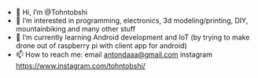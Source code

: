- 👋 Hi, I’m @Tohntobshi
- 👀 I’m interested in programming, electronics, 3d modeling/printing, DIY, mountainbiking and many other stuff
- 🌱 I’m currently learning Android development and IoT (by trying to make drone out of raspberry pi with client app for android)
- 📫 How to reach me: email antondaaa@gmail.com instagram https://www.instagram.com/tohntobshi/
